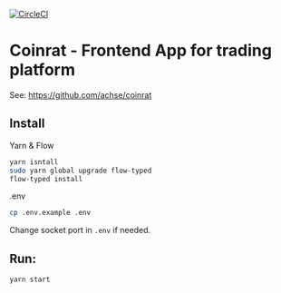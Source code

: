 [![CircleCI](https://circleci.com/gh/Achse/coinrat.svg?style=svg&circle-token=33676128239f1d0da010339bfbfb34a0d42576b0)](https://circleci.com/gh/Achse/coinrat)

# Coinrat - Frontend App for trading platform

See: https://github.com/achse/coinrat 

## Install
Yarn & Flow
```bash
yarn isntall
sudo yarn global upgrade flow-typed
flow-typed install
```

.env
```bash
cp .env.example .env
```
Change socket port in `.env` if needed.

## Run:
`yarn start`

